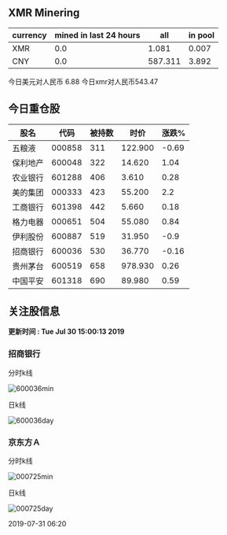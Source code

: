 ## XMR Minering

|currency|mined in last 24 hours|all|in pool|
|---|---|---|---|
|XMR|0.0|1.081|0.007|
|CNY|0.0|587.311|3.892|

今日美元对人民币 6.88	今日xmr对人民币543.47


## 今日重仓股 

|股名|代码|被持数|时价|涨跌%|
|---|---|---|---|---|
|五粮液|000858|311|122.900|-0.69|
|保利地产|600048|322|14.620|1.04|
|农业银行|601288|406|3.610|0.28|
|美的集团|000333|423|55.200|2.2|
|工商银行|601398|442|5.660|0.18|
|格力电器|000651|504|55.080|0.84|
|伊利股份|600887|519|31.950|-0.9|
|招商银行|600036|530|36.770|-0.16|
|贵州茅台|600519|658|978.930|0.26|
|中国平安|601318|690|89.980|0.59|

## 关注股信息
**更新时间 : Tue Jul 30 15:00:13 2019**
### 招商银行 
分时k线

![600036min](http://image.sinajs.cn/newchart/min/n/sh600036.gif)

日k线

![600036day](http://image.sinajs.cn/newchart/daily/n/sh600036.gif)

### 京东方Ａ 
分时k线

![000725min](http://image.sinajs.cn/newchart/min/n/sz000725.gif)

日k线

![000725day](http://image.sinajs.cn/newchart/daily/n/sz000725.gif)

2019-07-31 06:20